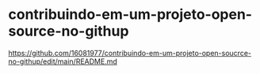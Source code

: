 # contribuindo-em-um-projeto-open-source-no-githup 
https://github.com/16081977/contribuindo-em-um-projeto-open-soucrce-no-githup/edit/main/README.md

